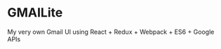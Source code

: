 GMAILite
=======================

My very own Gmail UI using React + Redux + Webpack + ES6 + Google APIs
